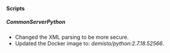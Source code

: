 
#### Scripts
##### CommonServerPython
- Changed the XML parsing to be more secure.
- Updated the Docker image to: *demisto/python:2.7.18.52566*.

